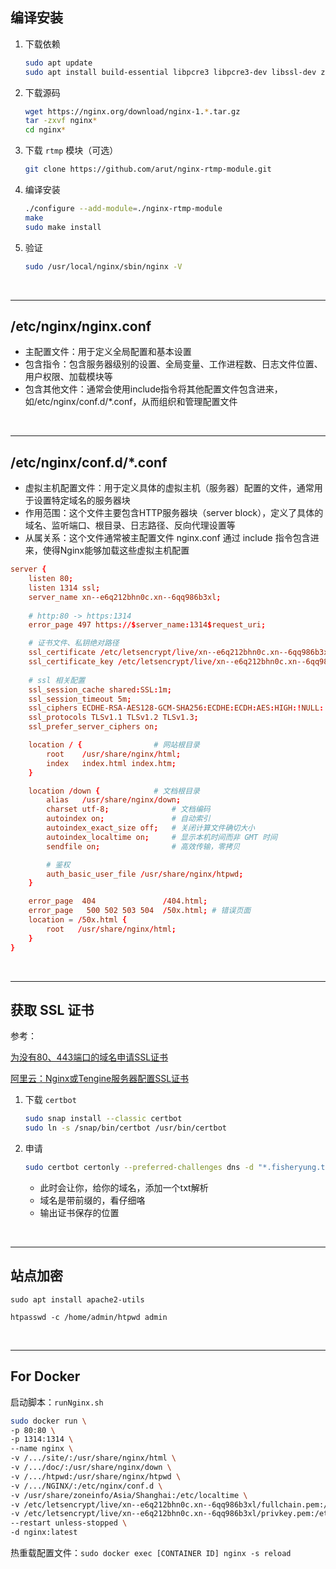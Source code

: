 ## 编译安装

1. 下载依赖

    ```sh
    sudo apt update
    sudo apt install build-essential libpcre3 libpcre3-dev libssl-dev zlib1g zlib1g-dev
    ```

2. 下载源码
    ```sh
    wget https://nginx.org/download/nginx-1.*.tar.gz
    tar -zxvf nginx*
    cd nginx*
    ```

3. 下载 `rtmp` 模块（可选）
    ```sh
    git clone https://github.com/arut/nginx-rtmp-module.git
    ```

4. 编译安装
    ```sh
    ./configure --add-module=./nginx-rtmp-module
    make
    sudo make install
    ```

5. 验证
    ```sh
    sudo /usr/local/nginx/sbin/nginx -V
    ```

<br>

---

## /etc/nginx/nginx.conf

* 主配置文件：用于定义全局配置和基本设置
* 包含指令：包含服务器级别的设置、全局变量、工作进程数、日志文件位置、用户权限、加载模块等
* 包含其他文件：通常会使用include指令将其他配置文件包含进来，如/etc/nginx/conf.d/*.conf，从而组织和管理配置文件

<br>

---

## /etc/nginx/conf.d/*.conf

* 虚拟主机配置文件：用于定义具体的虚拟主机（服务器）配置的文件，通常用于设置特定域名的服务器块
* 作用范围：这个文件主要包含HTTP服务器块（server block），定义了具体的域名、监听端口、根目录、日志路径、反向代理设置等
* 从属关系：这个文件通常被主配置文件 nginx.conf 通过 include 指令包含进来，使得Nginx能够加载这些虚拟主机配置

```conf
server {
    listen 80;
    listen 1314 ssl;
    server_name xn--e6q212bhn0c.xn--6qq986b3xl;
    
    # http:80 -> https:1314
    error_page 497 https://$server_name:1314$request_uri;

    # 证书文件、私钥绝对路径
    ssl_certificate /etc/letsencrypt/live/xn--e6q212bhn0c.xn--6qq986b3xl/fullchain.pem;
    ssl_certificate_key /etc/letsencrypt/live/xn--e6q212bhn0c.xn--6qq986b3xl/privkey.pem;
 
    # ssl 相关配置
    ssl_session_cache shared:SSL:1m;
    ssl_session_timeout 5m;
    ssl_ciphers ECDHE-RSA-AES128-GCM-SHA256:ECDHE:ECDH:AES:HIGH:!NULL:!aNULL:!MD5:!ADH:!RC4;
    ssl_protocols TLSv1.1 TLSv1.2 TLSv1.3;
    ssl_prefer_server_ciphers on;

    location / {                # 网站根目录
        root	/usr/share/nginx/html;
        index   index.html index.htm;
    }

    location /down {            # 文档根目录
        alias   /usr/share/nginx/down;
        charset utf-8;              # 文档编码
        autoindex on;               # 自动索引
	    autoindex_exact_size off;   # 关闭计算文件确切大小
        autoindex_localtime on;     # 显示本机时间而非 GMT 时间
        sendfile on;                # 高效传输，零拷贝

        # 鉴权
        auth_basic_user_file /usr/share/nginx/htpwd;
    }

    error_page  404               /404.html;
    error_page   500 502 503 504  /50x.html; # 错误页面
    location = /50x.html {
        root   /usr/share/nginx/html;
    }
}
```

<br>

---

## 获取 SSL 证书

参考：

[为没有80、443端口的域名申请SSL证书](https://www.fisheryung.top:9002/%E4%B8%BA%E6%B2%A1%E6%9C%8980%E3%80%81443%E7%AB%AF%E5%8F%A3%E7%9A%84%E5%9F%9F%E5%90%8D%E7%94%B3%E8%AF%B7ssl%E8%AF%81%E4%B9%A6.html)

[阿里云：Nginx或Tengine服务器配置SSL证书](https://help.aliyun.com/zh/ssl-certificate/user-guide/install-ssl-certificates-on-nginx-servers-or-tengine-servers)

1. 下载 `certbot`

    ```bash
    sudo snap install --classic certbot
    sudo ln -s /snap/bin/certbot /usr/bin/certbot
    ```

2. 申请

    ```bash
    sudo certbot certonly --preferred-challenges dns -d "*.fisheryung.top" --manual
    ```

    * 此时会让你，给你的域名，添加一个txt解析
    * 域名是带前缀的，看仔细咯
    * 输出证书保存的位置

<br>

---

## 站点加密


`sudo apt install apache2-utils`

`htpasswd -c /home/admin/htpwd admin`



<br>

---


## For Docker

启动脚本：`runNginx.sh`

```bash
sudo docker run \
-p 80:80 \
-p 1314:1314 \
--name nginx \
-v /.../site/:/usr/share/nginx/html \
-v /.../doc/:/usr/share/nginx/down \
-v /.../htpwd:/usr/share/nginx/htpwd \
-v /.../NGINX/:/etc/nginx/conf.d \
-v /usr/share/zoneinfo/Asia/Shanghai:/etc/localtime \
-v /etc/letsencrypt/live/xn--e6q212bhn0c.xn--6qq986b3xl/fullchain.pem:/etc/letsencrypt/live/xn--e6q212bhn0c.xn--6qq986b3xl/fullchain.pem \
-v /etc/letsencrypt/live/xn--e6q212bhn0c.xn--6qq986b3xl/privkey.pem:/etc/letsencrypt/live/xn--e6q212bhn0c.xn--6qq986b3xl/privkey.pem \
--restart unless-stopped \
-d nginx:latest
```

热重载配置文件：`sudo docker exec [CONTAINER ID] nginx -s reload`